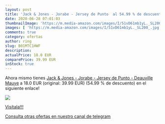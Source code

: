 ```yaml
---
layout: post
title: 'Jack & Jones - Jorabe - Jersey de Punto  al 54.99 % de descuento'
date: 2020-06-28 07:01:03
thumbnailImage: 'https://m.media-amazon.com/images/I/51vD61mb1yL._SL200_.jpg'
images: [ 'https://m.media-amazon.com/images/I/51vD61mb1yL._SL200_.jpg' ]
comments: true
category: ofertas
author: ring
slug: B01MTC1HWF
description:
actualPrice: 18.0 EUR
comparePrice: 39.99 EUR
inStock: true
---
```


Ahora mismo tienes [Jack & Jones - Jorabe - Jersey de Punto - Deauville Mauve](https://www.amazon.com/dp/B01MTC1HWF/?tag=redken08-20) a 18.0 EUR (original: 39.99 EUR) (54.99 %  de descuento) en el siguiente enlace!

[![](https://m.media-amazon.com/images/I/51vD61mb1yL._SL200_.jpg)](https://www.amazon.com/dp/B01MTC1HWF/?tag=redken08-20)

[Visítala!!!](https://www.amazon.com/dp/B01MTC1HWF/?tag=redken08-20)

[Consulta otras ofertas en nuestro canal de telegram](https://t.me/s/ofertas25)
